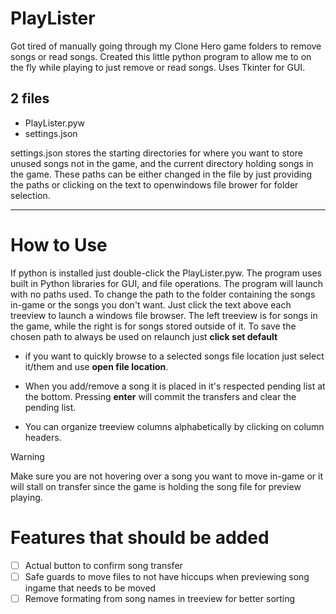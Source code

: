 # PlayLister

  Got tired of manually going through my Clone Hero game folders to remove songs or read songs.
Created this little python program to allow me to on the fly while playing to just remove or read songs.
Uses Tkinter for GUI.

## 2 files
- PlayLister.pyw
- settings.json

settings.json stores the starting directories for where you want to store unused songs not in the game, and
the current directory holding songs in the game. These paths can be either changed in the file by just providing 
the paths or clicking on the text to openwindows file brower for folder selection.

---

# How to Use

  If python is installed just double-click the PlayLister.pyw. The program uses built in Python libraries for
GUI, and file operations. The program will launch with no paths used. To change the path to the folder containing
the songs in-game or the songs you don't want. Just click the text above each treeview to launch a windows file
browser. The left treeview is for songs in the game, while the right is for songs stored outside of it. To save
the chosen path to always be used on relaunch just __click set default__

- if you want to quickly browse to a selected songs file location just select it/them and use __open file location__.

- When you add/remove a song it is placed in it's respected pending list at the bottom. Pressing __enter__ will commit
the transfers and clear the pending list.

- You can organize treeview columns alphabetically by clicking on column headers.

> [!WARNING]
> Make sure you are not hovering over a song you want to move in-game or it will stall on transfer since the game
> is holding the song file for preview playing.


# Features that should be added

- [ ] Actual button to confirm song transfer
- [ ] Safe guards to move files to not have hiccups when previewing song ingame that needs to be moved
- [ ] Remove formating from song names in treeview for better sorting
